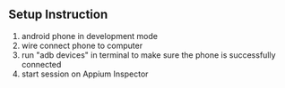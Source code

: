 ## Setup Instruction
1. android phone in development mode
2. wire connect phone to computer
3. run "adb devices" in terminal to make sure the phone is successfully connected
4. start session on Appium Inspector